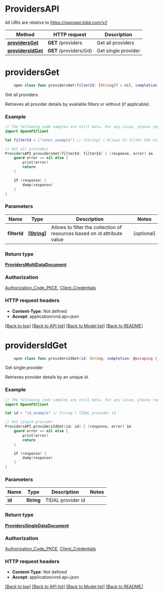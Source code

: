# ProvidersAPI

All URIs are relative to *https://openapi.tidal.com/v2*

Method | HTTP request | Description
------------- | ------------- | -------------
[**providersGet**](ProvidersAPI.md#providersget) | **GET** /providers | Get all providers
[**providersIdGet**](ProvidersAPI.md#providersidget) | **GET** /providers/{id} | Get single provider


# **providersGet**
```swift
    open class func providersGet(filterId: [String]? = nil, completion: @escaping (_ data: ProvidersMultiDataDocument?, _ error: Error?) -> Void)
```

Get all providers

Retrieves all provider details by available filters or without (if applicable).

### Example
```swift
// The following code samples are still beta. For any issue, please report via http://github.com/OpenAPITools/openapi-generator/issues/new
import OpenAPIClient

let filterId = ["inner_example"] // [String] | Allows to filter the collection of resources based on id attribute value (optional)

// Get all providers
ProvidersAPI.providersGet(filterId: filterId) { (response, error) in
    guard error == nil else {
        print(error)
        return
    }

    if (response) {
        dump(response)
    }
}
```

### Parameters

Name | Type | Description  | Notes
------------- | ------------- | ------------- | -------------
 **filterId** | [**[String]**](String.md) | Allows to filter the collection of resources based on id attribute value | [optional] 

### Return type

[**ProvidersMultiDataDocument**](ProvidersMultiDataDocument.md)

### Authorization

[Authorization_Code_PKCE](../README.md#Authorization_Code_PKCE), [Client_Credentials](../README.md#Client_Credentials)

### HTTP request headers

 - **Content-Type**: Not defined
 - **Accept**: application/vnd.api+json

[[Back to top]](#) [[Back to API list]](../README.md#documentation-for-api-endpoints) [[Back to Model list]](../README.md#documentation-for-models) [[Back to README]](../README.md)

# **providersIdGet**
```swift
    open class func providersIdGet(id: String, completion: @escaping (_ data: ProvidersSingleDataDocument?, _ error: Error?) -> Void)
```

Get single provider

Retrieves provider details by an unique id.

### Example
```swift
// The following code samples are still beta. For any issue, please report via http://github.com/OpenAPITools/openapi-generator/issues/new
import OpenAPIClient

let id = "id_example" // String | TIDAL provider id

// Get single provider
ProvidersAPI.providersIdGet(id: id) { (response, error) in
    guard error == nil else {
        print(error)
        return
    }

    if (response) {
        dump(response)
    }
}
```

### Parameters

Name | Type | Description  | Notes
------------- | ------------- | ------------- | -------------
 **id** | **String** | TIDAL provider id | 

### Return type

[**ProvidersSingleDataDocument**](ProvidersSingleDataDocument.md)

### Authorization

[Authorization_Code_PKCE](../README.md#Authorization_Code_PKCE), [Client_Credentials](../README.md#Client_Credentials)

### HTTP request headers

 - **Content-Type**: Not defined
 - **Accept**: application/vnd.api+json

[[Back to top]](#) [[Back to API list]](../README.md#documentation-for-api-endpoints) [[Back to Model list]](../README.md#documentation-for-models) [[Back to README]](../README.md)

